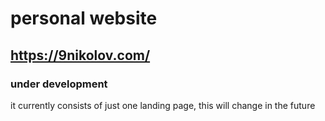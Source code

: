 # personal website
## https://9nikolov.com/

### under development
it currently consists of just one landing page, this will change in the future
